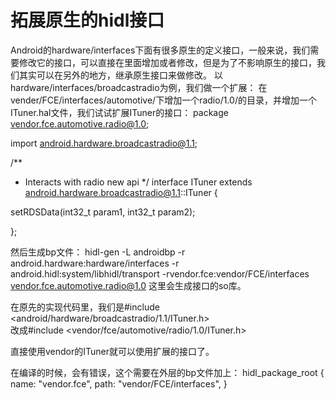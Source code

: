 # 拓展原生的hidl接口 
Android的hardware/interfaces下面有很多原生的定义接口，一般来说，我们需要修改它的接口，可以直接在里面增加或者修改，但是为了不影响原生的接口，我们其实可以在另外的地方，继承原生接口来做修改。 
以hardware/interfaces/broadcastradio为例，我们做一个扩展： 
在vender/FCE/interfaces/automotive/下增加一个radio/1.0/的目录，并增加一个ITuner.hal文件，我们试试扩展ITuner的接口： 
package vendor.fce.automotive.radio@1.0; 

import android.hardware.broadcastradio@1.1; 

 
/** 
 * Interacts with radio new api 
 */ 
interface ITuner extends android.hardware.broadcastradio@1.1::ITuner { 
 
  setRDSData(int32_t param1, int32_t param2); 
 
}; 


然后生成bp文件： 
hidl-gen -L androidbp -r android.hardware:hardware/interfaces -r android.hidl:system/libhidl/transport -rvendor.fce:vendor/FCE/interfaces vendor.fce.automotive.radio@1.0 
这里会生成接口的so库。 

在原先的实现代码里，我们是#include <android/hardware/broadcastradio/1.1/ITuner.h>  
改成#include <vendor/fce/automotive/radio/1.0/ITuner.h>  

直接使用vendor的ITuner就可以使用扩展的接口了。 

在编译的时候，会有错误，这个需要在外层的bp文件加上： 
hidl_package_root { 
    name: "vendor.fce", 
    path: "vendor/FCE/interfaces", 
} 

